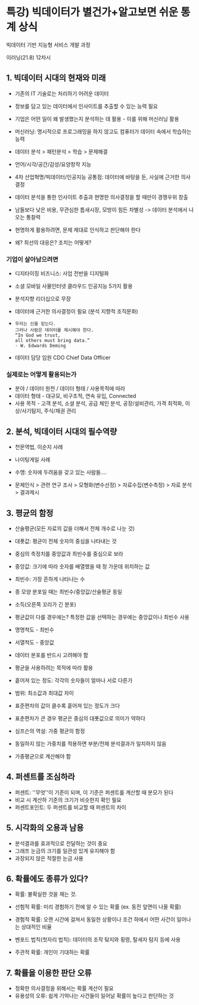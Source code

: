 # 특강) 빅데이터가 별건가+알고보면 쉬운 통계 상식

빅데이터 기반 지능형 서비스 개발 과정

이러닝(21.8) 12차시





## 1. 빅데이터 시대의 현재와 미래

- 기존의 IT 기술로는 처리하기 어려운 데이터
- 정보를 담고 있는 데이터에서 인사이트를 추출할 수 있는 능력 필요
- 기업은 어떤 일이 왜 발생했는지 분석하는 데 활용 - 이를 위해 머신러닝 활용
- 머신러닝: 명시적으로 프로그래밍을 하지 않고도 컴퓨터가 데이터 속에서 학습하는 능력
- 데이터 분석 > 패턴분석 > 학습 > 문제해결
- 언어/시각/공간/감성/요양창작 지능



- 4차 산업혁명/빅데이터/인공지능 공통점: 데이터에 바탕을 둔, 사실에 근거한 의사결정
- 데이터 분석을 통한 인사이트 추출과 현명한 의사결정을 할 때만이 경쟁우위 창출
- 남들보다 낮은 비용, 무관심한 틈새시장, 모방이 힘든 차별성 -> 데이터 분석에서 나오는 통찰력
- 현명하게 활용하려면, 문제 제대로 인식하고 판단해야 한다
- 왜? 최선의 대응은? 조치는 어떻게?



### 기업이 살아남으려면

- 디지타이징 비즈니스: 사업 전반을 디지털화

- 소셜 모바일 사물인터넷 클라우드 인공지능 5가지 활용

- 분석지향 리더십으로 무장

- 데이터에 근거한 의사결정이 필요 (분석 지향적 조직문화)

- ```
  우리는 신을 믿는다.
  그러나 사람은 데이터를 제시해야 한다.
  “In God we trust, 
  all others must bring data.” 
  - W. Edwards Deming
  ```

- 데이터 담당 임원 CDO Chief Data Officer



### 실제로는 어떻게 활용되는가

- 분야 / 데이터 원천 / 데이터 형태 / 사용목적에 따라
- 데이터 형태 - 대규모, 비구조적, 연속 유입, Connected
- 사용 목적 - 고객 분석, 소셜 분석, 공급 체인 분석, 공장/설비관리, 가격 최적화, 이상/사기탐지, 주식/채권 관리







## 2. 분석, 빅데이터 시대의 필수역량

- 천문역법, 이순지 사례
- 나이팅게일 사례



- 수맹: 숫자에 두려움을 갖고 있는 사람들....
- 문제인식 > 관련 연구 조사 > 모형화(변수선정) > 자료수집(변수측정) > 자료 분석 > 결과제시





## 3. 평균의 함정

- 산술평균(모든 자료의 값을 더해서 전체 개수로 나눈 것) 
- 대푯값: 평균이 전체 숫자의 중심을 나타내는 것
- 중심의 측정치를 중앙값과 최빈수를 중심으로 보라
- 중앙값: 크기에 따라 숫자를 배열했을 때 정 가운데 위치하는 값
- 최빈수: 가장 흔하게 나타나는 수



- 종 모양 분포일 때는 최빈수/중앙값/산술평균 동일
- 소득(오른쪽 꼬리가 긴 분포)
- 평균값이 다를 경우에는? 특정한 값을 선택하는 경우에는 중앙값이나 최빈수 사용
- 명명척도  - 최빈수
- 서열척도 - 중앙값
- 데이터 분포를 반드시 고려해야 함
- 평균을 사용하려는 목적에 따라 활용



- 흩어져 있는 정도: 각각의 숫자들이 얼마나 서로 다른가
- 범위: 최소값과 최대값 차이
- 표준편차의 값이 클수록 흩어져 있는 정도가 크다
- 표춘편차가 큰 경우 평균은 중심의 대푯값으로 의미가 약하다



- 심프슨의 역설: 가중 평균의 함정
- 동일하지 않는 가중치를 적용하면 부분/전체 분석결과가 일치하지 않음
- 가중평균으로 계산해야 함



## 4.  퍼센트를 조심하라

- 퍼센트: ''무엇''이 기준이 되며, 이 기준은 퍼센트를 계산할 때 분모가 된다
- 비교 시 계산하 기준의 크기가 비슷한지 확인 필요
- 퍼센트포인트: 두 퍼센트를 비교할 때 퍼센트의 차이





## 5. 시각화의 오용과 남용

- 분석결과를 효과적으로 전달하는 것이 중요
- 그래프 눈금의 크기를 일관성 있게 유지해야 함
- 과장되지 않은 적절한 눈금 사용





## 6. 확률에도 종류가 있다?

- 확률: 불확실한 것을 재는 것. 

- 선험적 확률: 미리 경험하기 전에 알 수 있는 확률 (ex. 동전 앞면이 나올 확률)
- 경험적 확률: 오랜 시간에 걸쳐서 동일한 상황이나 조건 하에서 어떤 사건이 일어나는 상대적인 비율
- 벤포드 법칙(첫자리 법칙): 데이터의 조작 탘지와 횡령, 탈세자 탐지 등에 사용
- 주관적 확률: 개인이 기대하는 확률





## 7. 확률을 이용한 판단 오류

- 정확한 의사결정을 위해서는 확률 계산이 필요
- 유용성의 오류: 쉽게 기억나는 사건들이 일어날 확률이 높다고 판단하는 것














